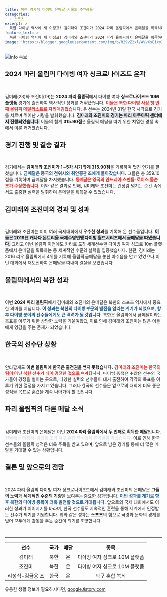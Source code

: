 ```yaml
---
title: 북한 역사적 다이빙 은메달 기록의 주인공들!
categories:
  - 스포츠
excerpt: >
  북한 다이빙 역사에 새 이정표! 김미래와 조진미가 2024 파리 올림픽에서 은메달을 획득하며 첫 메달리스트로 떠올랐다. 북한 스포츠의 새로운 전환점을 만나보세요!
feature_text: >
  북한 다이빙 역사에 새 이정표! 김미래와 조진미가 2024 파리 올림픽에서 은메달을 획득하며 첫 메달리스트로 떠올랐다. 북한 스포츠의 새로운 전환점을 만나보세요!
image: 'https://blogger.googleusercontent.com/img/b/R29vZ2xl/AVvXsEixyZcFfHzMRdzZMjFBmAUKJYCLCGyLL1o632UiGVXcaFdKo_bkvkuCioo0uUKlGfBVcT3P84aROyZIXSBEx3Aw5nCQ3pTgDom1WDC4m8eifvWiAmWEEVb4x6G_l8C0QH225ldMjyaFvpxGEBGNO37VmDTDMHGhJPq73UglMfDca1-0aw/s1600/blogspot.png'
---
```


<p><img src="https://blogger.googleusercontent.com/img/b/R29vZ2xl/AVvXsEixyZcFfHzMRdzZMjFBmAUKJYCLCGyLL1o632UiGVXcaFdKo_bkvkuCioo0uUKlGfBVcT3P84aROyZIXSBEx3Aw5nCQ3pTgDom1WDC4m8eifvWiAmWEEVb4x6G_l8C0QH225ldMjyaFvpxGEBGNO37VmDTDMHGhJPq73UglMfDca1-0aw/s1600/blogspot.png" alt="info 속보" /></p>

<h2 data-ke-size="size26">2024 파리 올림픽 다이빙 여자 싱크로나이즈드 윤곽</h2>

<p data-ke-size="size16">&nbsp;</p>

<p>김미래(23)와 조진미(19)는 <strong>2024 파리 올림픽</strong>에서 다이빙 여자 <strong>싱크로나이즈드 10M 플랫폼</strong> 경기에 출전하여 역사적인 성과를 거두었습니다. <b><span style="color: #ee2323;">이들은 북한 다이빙 사상 첫 번째 올림픽 메달리스트로 자리매김했습니다.</span></b> 두 선수는 2024년 31일 한국 시각으로 경기를 치르며 뛰어난 기량을 발휘했습니다. <b><span style="background-color: #21538527;">김미래와 조진미의 경기는 파리 아쿠아틱 센터에서 진행되었습니다.</span></b> 이들의 합계 <strong>315.90점</strong>은 올림픽 메달을 따기 위한 치열한 경쟁 속에서 이룬 쾌거였습니다.</p>

<h2 data-ke-size="size26">경기 진행 및 결승 결과</h2>

<p data-ke-size="size16">&nbsp;</p>

<p>경기에서는 <strong>김미래와 조진미가 1∼5차 시기 합계 315.90점</strong>을 기록하며 멋진 연기를 펼쳤습니다. <b><span style="color: #1a5490;">금메달은 중국의 천위시와 취안훙찬 조에게 돌아갔습니다.</span></b> 그들은 총 359.10점을 기록하며 금메달을 차지했습니다. <b><span style="color: #ee2323;">동메달은 영국의 안드레아 스펜돌-로이스 툴슨 조가 수상했습니다.</span></b> 이와 같은 결과로 인해, 김미래와 조진미는 긴장감 넘치는 순간 속에서도 출중한 실력을 발휘하며 은메달을 획득할 수 있었습니다. </p>

<h2 data-ke-size="size26">김미래와 조진미의 경과 및 성과</h2>

<p data-ke-size="size16">&nbsp;</p>

<p>김미래와 조진미는 이미 여러 국제대회에서 <strong>우수한 성과</strong>를 기록해 온 선수들입니다. <b><span style="background-color: #21538527;">이들은 2019년 캐나다 몬트리올 국제수영연맹 다이빙 월드시리즈에서 금메달을 따냈습니다.</span></b> 그리고 이번 올림픽 이전에도 카타르 도하 세계선수권 다이빙 여자 싱크로 10m 플랫폼에서 은메달을 획득하는 등 세계적인 수준의 실력을 입증했습니다. 한편, 김미래는 2016 리우 올림픽에서 4위를 기록해 올림픽 금메달을 놓친 아쉬움을 안고 있었으나 이번 대회에서 재도전하여 은메달을 따내며 결실을 보았습니다.</p>

<h2 data-ke-size="size26">올림픽에서의 북한 성과</h2>

<p data-ke-size="size16">&nbsp;</p>

<p>이번 <strong>2024 파리 올림픽</strong>에서 김미래와 조진미의 은메달은 북한의 스포츠 역사에서 중요한 의미를 지닙니다. <b><span style="color: #1a5490;">이 성과는 북한의 다이빙 부문의 발전을 알리는 계기가 되었으며, 향후 다이빙 분야의 선수들에게도 큰 격려가 될 것입니다.</span></b> 북한은 올림픽에서 금메달이라는 목표를 이루기 위한 상당한 노력을 기울여왔고, 이로 인해 김미래와 조진미는 많은 이들에게 영감을 주는 존재가 되었습니다. </p>

<h2 data-ke-size="size26">한국의 선수단 상황</h2>

<p data-ke-size="size16">&nbsp;</p>

<p>안타깝게도 <strong>이번 올림픽에 한국은 출전권을 얻지 못했습니다.</strong> <b><span style="color: #ee2323;">김미래와 조진미는 한국의 팀이 아닌 북한 선수가 되어 경쟁한 것으로 여겨집니다.</span></b> 다이빙 종목은 수많은 선수와 국가들이 경쟁을 벌이는 곳으로, 다양한 실력의 선수들이 대거 출전하여 각각의 목표를 이루기 위한 열정을 가지고 있습니다. 그러나 한국의 선수들은 앞으로의 대회에 더욱 좋은 성적을 목표로 훈련을 계속 나아가야 할 것입니다.</p>

<h2 data-ke-size="size26">파리 올림픽의 다른 메달 소식</h2>

<p data-ke-size="size16">&nbsp;</p>

<p>김미래와 조진미의 은메달은 이번 <strong>2024 파리 올림픽에서 두 번째로 획득한 메달</strong>입니다. <b><span style="color: #21538527;">전날에는 리정식-김금용 조가 탁구 혼합 복식에서 은메달을 따냈습니다.</span></b> 이로 인해 한국 선수들의 올림픽 성적은 더욱 주목을 받고 있으며, 앞으로 남은 경기를 통해 더 많은 메달을 기대할 수 있는 상황입니다. </p>

<h2 data-ke-size="size26">결론 및 앞으로의 전망</h2>

<p data-ke-size="size16">&nbsp;</p>

<p>2024 파리 올림픽 다이빙 여자 싱크로나이즈드에서 김미래와 조진미의 은메달은 <strong>그들의 노력</strong>과 <strong>세계적인 수준의 기량</strong>을 보여주는 중요한 성과입니다. <b><span style="color: #1a5490;">이번 성과를 계기로 향후 북한의 다이빙 종목이 더욱 발전할 것으로 기대됩니다.</span></b> 앞으로의 국제 대회에서도 이러한 성과가 이어지기를 바라며, 한국 선수들도 지속적인 훈련을 통해 세계에서 인정받는 선수가 되기를 기원합니다. 위와 같은 성과는 <strong>스포츠</strong>의 힘으로 국경과 문화의 경계를 넘어 모두에게 감동을 주는 순간이 되기를 희망합니다. </p>

<p data-ke-size="size16">&nbsp;</p>

<hr>

<table style="width: 100%; border-collapse: collapse;">
  <tr>
    <td style="text-align: center; height: 17px;"><b>선수</b></td>
    <td style="text-align: center; height: 17px;"><b>국가</b></td>
    <td style="text-align: center; height: 17px;"><b>메달</b></td>
    <td style="text-align: center; height: 17px;"><b>종목</b></td>
  </tr>
  <tr>
    <td style="text-align: center; height: 17px;">김미래</td>
    <td style="text-align: center; height: 17px;">북한</td>
    <td style="text-align: center; height: 17px;">은</td>
    <td style="text-align: center; height: 17px;">다이빙 여자 싱크로 10M 플랫폼</td>
  </tr>
  <tr>
    <td style="text-align: center; height: 17px;">조진미</td>
    <td style="text-align: center; height: 17px;">북한</td>
    <td style="text-align: center; height: 17px;">은</td>
    <td style="text-align: center; height: 17px;">다이빙 여자 싱크로 10M 플랫폼</td>
  </tr>
  <tr>
    <td style="text-align: center; height: 17px;">리정식-김금용 조</td>
    <td style="text-align: center; height: 17px;">한국</td>
    <td style="text-align: center; height: 17px;">은</td>
    <td style="text-align: center; height: 17px;">탁구 혼합 복식</td>
  </tr>
</table>
유용한 생활 정보가 필요하시다면, <a href="https://qoogle.tistory.com" rel="dofollow">qoogle.tistory.com</a>


